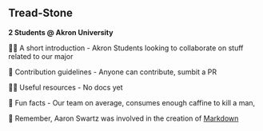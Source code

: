 ## Tread-Stone



**2 Students @ Akron University**

🙋‍♀️ A short introduction - Akron Students looking to collaborate on stuff related to our major

🌈 Contribution guidelines - Anyone can contribute, sumbit a PR

👩‍💻 Useful resources - No docs yet

🍿 Fun facts - Our team on average, consumes enough caffine to kill a man, 

🧙 Remember, Aaron Swartz was involved in the creation of  [Markdown](https://guides.github.com/features/mastering-markdown/)

